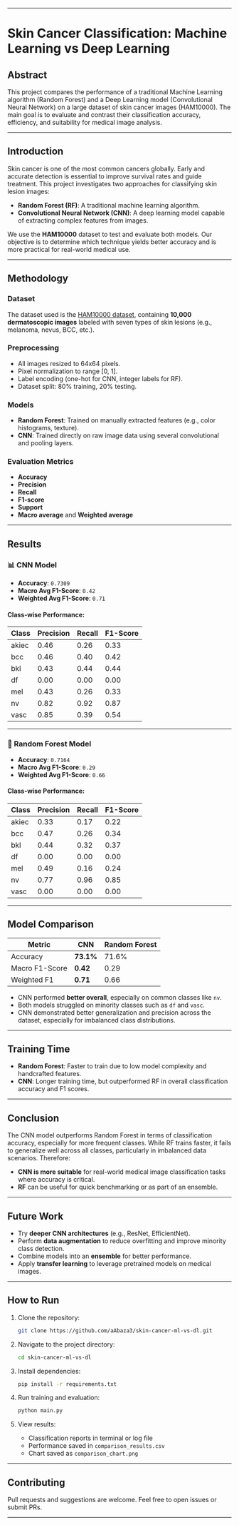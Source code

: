 
---

# Skin Cancer Classification: Machine Learning vs Deep Learning

## Abstract

This project compares the performance of a traditional Machine Learning algorithm (Random Forest) and a Deep Learning model (Convolutional Neural Network) on a large dataset of skin cancer images (HAM10000). The main goal is to evaluate and contrast their classification accuracy, efficiency, and suitability for medical image analysis.

---

## Introduction

Skin cancer is one of the most common cancers globally. Early and accurate detection is essential to improve survival rates and guide treatment. This project investigates two approaches for classifying skin lesion images:

* **Random Forest (RF)**: A traditional machine learning algorithm.
* **Convolutional Neural Network (CNN)**: A deep learning model capable of extracting complex features from images.

We use the **HAM10000** dataset to test and evaluate both models. Our objective is to determine which technique yields better accuracy and is more practical for real-world medical use.

---

## Methodology

### Dataset

The dataset used is the [HAM10000 dataset](https://www.kaggle.com/datasets), containing **10,000 dermatoscopic images** labeled with seven types of skin lesions (e.g., melanoma, nevus, BCC, etc.).

### Preprocessing

* All images resized to 64x64 pixels.
* Pixel normalization to range \[0, 1].
* Label encoding (one-hot for CNN, integer labels for RF).
* Dataset split: 80% training, 20% testing.

### Models

* **Random Forest**: Trained on manually extracted features (e.g., color histograms, texture).
* **CNN**: Trained directly on raw image data using several convolutional and pooling layers.

### Evaluation Metrics

* **Accuracy**
* **Precision**
* **Recall**
* **F1-score**
* **Support**
* **Macro average** and **Weighted average**

---

## Results

### 📊 CNN Model

* **Accuracy**: `0.7309`
* **Macro Avg F1-Score**: `0.42`
* **Weighted Avg F1-Score**: `0.71`

#### Class-wise Performance:

| Class | Precision | Recall | F1-Score |
| ----- | --------- | ------ | -------- |
| akiec | 0.46      | 0.26   | 0.33     |
| bcc   | 0.46      | 0.40   | 0.42     |
| bkl   | 0.43      | 0.44   | 0.44     |
| df    | 0.00      | 0.00   | 0.00     |
| mel   | 0.43      | 0.26   | 0.33     |
| nv    | 0.82      | 0.92   | 0.87     |
| vasc  | 0.85      | 0.39   | 0.54     |

---

### 🌳 Random Forest Model

* **Accuracy**: `0.7164`
* **Macro Avg F1-Score**: `0.29`
* **Weighted Avg F1-Score**: `0.66`

#### Class-wise Performance:

| Class | Precision | Recall | F1-Score |
| ----- | --------- | ------ | -------- |
| akiec | 0.33      | 0.17   | 0.22     |
| bcc   | 0.47      | 0.26   | 0.34     |
| bkl   | 0.44      | 0.32   | 0.37     |
| df    | 0.00      | 0.00   | 0.00     |
| mel   | 0.49      | 0.16   | 0.24     |
| nv    | 0.77      | 0.96   | 0.85     |
| vasc  | 0.00      | 0.00   | 0.00     |

---

## Model Comparison

| Metric         | CNN       | Random Forest |
| -------------- | --------- | ------------- |
| Accuracy       | **73.1%** | 71.6%         |
| Macro F1-Score | **0.42**  | 0.29          |
| Weighted F1    | **0.71**  | 0.66          |

* CNN performed **better overall**, especially on common classes like `nv`.
* Both models struggled on minority classes such as `df` and `vasc`.
* CNN demonstrated better generalization and precision across the dataset, especially for imbalanced class distributions.

---

## Training Time

* **Random Forest**: Faster to train due to low model complexity and handcrafted features.
* **CNN**: Longer training time, but outperformed RF in overall classification accuracy and F1 scores.

---

## Conclusion

The CNN model outperforms Random Forest in terms of classification accuracy, especially for more frequent classes. While RF trains faster, it fails to generalize well across all classes, particularly in imbalanced data scenarios. Therefore:

* **CNN is more suitable** for real-world medical image classification tasks where accuracy is critical.
* **RF** can be useful for quick benchmarking or as part of an ensemble.

---

## Future Work

* Try **deeper CNN architectures** (e.g., ResNet, EfficientNet).
* Perform **data augmentation** to reduce overfitting and improve minority class detection.
* Combine models into an **ensemble** for better performance.
* Apply **transfer learning** to leverage pretrained models on medical images.

---

## How to Run

1. Clone the repository:

   ```bash
   git clone https://github.com/aAbaza3/skin-cancer-ml-vs-dl.git
   ```

2. Navigate to the project directory:

   ```bash
   cd skin-cancer-ml-vs-dl
   ```

3. Install dependencies:

   ```bash
   pip install -r requirements.txt
   ```

4. Run training and evaluation:

   ```bash
   python main.py
   ```

5. View results:

   * Classification reports in terminal or log file
   * Performance saved in `comparison_results.csv`
   * Chart saved as `comparison_chart.png`

---

## Contributing

Pull requests and suggestions are welcome. Feel free to open issues or submit PRs.

---

